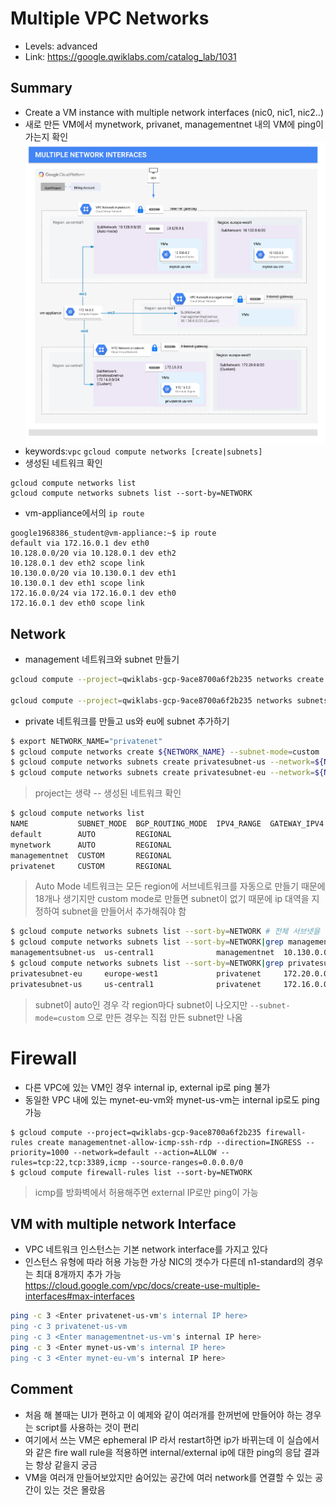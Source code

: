 # Multiple VPC Networks
- Levels: advanced
- Link: https://google.qwiklabs.com/catalog_lab/1031

## Summary
- Create a VM instance with multiple network interfaces (nic0, nic1, nic2..)
- 새로 만든 VM에서 mynetwork, privanet, managementnet 내의 VM에 ping이 가는지 확인
![multiple_network_interfaces.png](./images/multiple_network_interfaces.png)
- keywords:`vpc` `gcloud compute networks [create|subnets]`
- 생성된 네트워크 확인
~~~
gcloud compute networks list
gcloud compute networks subnets list --sort-by=NETWORK
~~~
- vm-appliance에서의 `ip route`
~~~
google1968386_student@vm-appliance:~$ ip route
default via 172.16.0.1 dev eth0 
10.128.0.0/20 via 10.128.0.1 dev eth2 
10.128.0.1 dev eth2 scope link 
10.130.0.0/20 via 10.130.0.1 dev eth1 
10.130.0.1 dev eth1 scope link 
172.16.0.0/24 via 172.16.0.1 dev eth0 
172.16.0.1 dev eth0 scope link 
~~~

## Network
- management 네트워크와 subnet 만들기
~~~bash
gcloud compute --project=qwiklabs-gcp-9ace8700a6f2b235 networks create managementnet --subnet-mode=custom

gcloud compute --project=qwiklabs-gcp-9ace8700a6f2b235 networks subnets create managementsubnet-us --network=managementnet --region=us-central1 --range=10.130.0.0/20
~~~
- private 네트워크를 만들고 us와 eu에 subnet 추가하기
~~~bash
$ export NETWORK_NAME="privatenet"
$ gcloud compute networks create ${NETWORK_NAME} --subnet-mode=custom
$ gcloud compute networks subnets create privatesubnet-us --network=${NETWORK_NAME} --region=us-central1 --range=172.16.0.0/24
$ gcloud compute networks subnets create privatesubnet-eu --network=${NETWORK_NAME} --region=europe-west1 --range=172.20.0.0/20
~~~
> project는 생략
-- 생성된 네트워크 확인
~~~bash
$ gcloud compute networks list
NAME           SUBNET_MODE  BGP_ROUTING_MODE  IPV4_RANGE  GATEWAY_IPV4
default        AUTO         REGIONAL
mynetwork      AUTO         REGIONAL
managementnet  CUSTOM       REGIONAL
privatenet     CUSTOM       REGIONAL
~~~
> Auto Mode 네트워크는 모든 region에 서브네트워크를 자동으로 만들기 때문에 18개나 생기지만 custom mode로 만들면 subnet이 없기 때문에 ip 대역을 지정하여 subnet을 만들어서 추가해줘야 함
~~~bash
$ gcloud compute networks subnets list --sort-by=NETWORK # 전체 서브넷을 리스트업
$ gcloud compute networks subnets list --sort-by=NETWORK|grep managementsubnet
managementsubnet-us  us-central1              managementnet  10.130.0.0/20
$ gcloud compute networks subnets list --sort-by=NETWORK|grep privatesubnet
privatesubnet-eu     europe-west1             privatenet     172.20.0.0/20
privatesubnet-us     us-central1              privatenet     172.16.0.0/24
~~~
> subnet이 auto인 경우 각 region마다 subnet이 나오지만 `--subnet-mode=custom` 으로 만든 경우는 직접 만든 subnet만 나옴

# Firewall
- 다른 VPC에 있는 VM인 경우 internal ip, external ip로 ping 불가
- 동일한 VPC 내에 있는 mynet-eu-vm와 mynet-us-vm는 internal ip로도 ping 가능
~~~
$ gcloud compute --project=qwiklabs-gcp-9ace8700a6f2b235 firewall-rules create managementnet-allow-icmp-ssh-rdp --direction=INGRESS --priority=1000 --network=default --action=ALLOW --rules=tcp:22,tcp:3389,icmp --source-ranges=0.0.0.0/0
$ gcloud compute firewall-rules list --sort-by=NETWORK
~~~
> icmp를 방화벽에서 허용해주면 external IP로만 ping이 가능

## VM with multiple network Interface
- VPC 네트워크 인스턴스는 기본 network interface를 가지고 있다
- 인스턴스 유형에 따라 허용 가능한 가상 NIC의 갯수가 다른데 n1-standard의 경우는 최대 8개까지 추가 가능 <br>
https://cloud.google.com/vpc/docs/create-use-multiple-interfaces#max-interfaces
~~~bash
ping -c 3 <Enter privatenet-us-vm's internal IP here>
ping -c 3 privatenet-us-vm
ping -c 3 <Enter managementnet-us-vm's internal IP here>
ping -c 3 <Enter mynet-us-vm's internal IP here>
ping -c 3 <Enter mynet-eu-vm's internal IP here>
~~~

## Comment
- 처음 해 볼때는 UI가 편하고 이 예제와 같이 여러개를 한꺼번에 만들어야 하는 경우는 script를 사용하는 것이 편리
- 여기에서 쓰는 VM은 ephemeral IP 라서 restart하면 ip가 바뀌는데 이 실습에서와 같은 fire wall rule을 적용하면  internal/external ip에 대한 ping의 응답 결과는 항상 같을지 궁금
- VM을 여러개 만들어보았지만 숨어있는 공간에 여러 network를 연결할 수 있는 공간이 있는 것은 몰랐음
